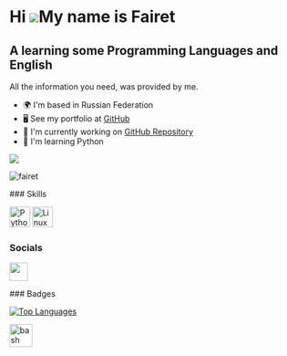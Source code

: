 Hi ![](https://user-images.githubusercontent.com/18350557/176309783-0785949b-9127-417c-8b55-ab5a4333674e.gif)My name is Fairet
==============================================================================================================================

A learning some Programming Languages and English
-------------------------------------------------

All the information you need, was provided by me.

* 🌍  I'm based in Russian Federation
* 🖥️  See my portfolio at [GitHub](http://github.com/fairet)
* 🚀  I'm currently working on [GitHub Repository](http://github.com/fairet/MyFirstProjectPython)
* 🧠  I'm learning Python

<a href="https://www.github.com/fairet" target="_blank" rel="noreferrer"><img
src="https://img.shields.io/github/followers/fairet?logo=github&style=for-the-badge&color=ec4899&labelColor=1c1917" /></a>
<p align="left"> <img src="https://komarev.com/ghpvc/?username=fairet&label=Profile%20views&color=0e75b6&style=flat" alt="fairet" /> </p>
### Skills

<p align="left">
<a href="https://www.python.org/" target="_blank" rel="noreferrer"><img src="https://raw.githubusercontent.com/danielcranney/readme-generator/main/public/icons/skills/python-colored.svg" width="36" height="36" alt="Python" /></a>
<a href="https://www.linux.org" target="_blank" rel="noreferrer"><img src="https://raw.githubusercontent.com/danielcranney/readme-generator/main/public/icons/skills/linux-colored.svg" width="36" height="36" alt="Linux" /></a>
</p>

### Socials

<p align="left"> <a href="https://www.github.com/fairet" target="_blank" rel="noreferrer"><img src="https://raw.githubusercontent.com/danielcranney/readme-generator/main/public/icons/socials/github.svg" width="32" height="32" /></a></p>
### Badges

<a href="https://github.com/fairet" align="left"><img src="https://github-readme-stats.vercel.app/api/top-langs/?username=fairet&langs_count=10&title_color=10b981&text_color=f97316&icon_color=ec4899&bg_color=1c1917&hide_border=true&locale=en&custom_title=Top%20%Languages" alt="Top Languages" /></a>

<p align="left"> <a href="https://www.gnu.org/software/bash/" target="_blank" rel="noreferrer"> <img src="https://www.vectorlogo.zone/logos/gnu_bash/gnu_bash-icon.svg" alt="bash" width="40" height="40"/> </a>